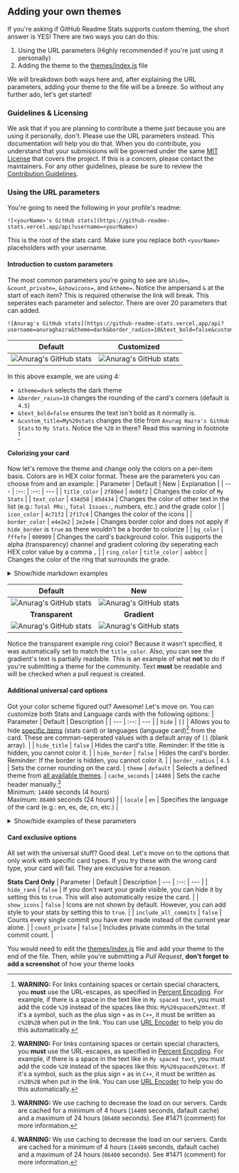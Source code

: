 ## Adding your own themes
If you're asking if GitHub Readme Stats supports custom theming, the short answer is YES! There are two ways you can do this:
1. Using the URL parameters (Highly recommended if you're just using it personally)
2. Adding the theme to the [themes/index.js](./index.js) file

We will breakdown both ways here and, after explaining the URL parameters, adding your theme to the file will be a breeze. So without any further ado, let's get started!

### Guidelines & Licensing
We ask that if you are planning to contribute a theme just because you are using it personally, don't. Please use the URL parameters instead. This documentation will help you do that. When you do contribute, you understand that your submissions will be governed under the same [MIT License](http://choosealicense.com/licenses/mit/) that covers the project. If this is a concern, please contact the maintainers. For any other guidelines, please be sure to review the [Contribution Guidelines](./CONTRIBUTING.md).

### Using the URL parameters
You're going to need the following in your profile's readme:
```
![<yourName>'s GitHub stats](https://github-readme-stats.vercel.app/api?username=<yourName>)
```
This is the root of the stats card. Make sure you replace both `<yourName>` placeholders with your username. 

#### Introduction to custom parameters
The most common parameters you're going to see are `&hide=`, `&count_private=`, `&showicons=`, and `&theme=`. Notice the ampersand `&` at the start of each item? This is required otherwise the link will break. This seperates each parameter and selector. There are over 20 parameters that can added.
```
![Anurag's GitHub stats](https://github-readme-stats.vercel.app/api?username=anuraghazra&theme=dark&border_radius=10&text_bold=false&custom_title=My%20stats)
```
| Default | Customized |
| :--: | :--: |
| ![Anurag's GitHub stats](https://github-readme-stats.vercel.app/api?username=anuraghazra) | ![Anurag's GitHub stats](https://github-readme-stats.vercel.app/api?username=anuraghazra&theme=dark&border_radius=10&text_bold=false&custom_title=My%20stats) |

In this above example, we are using 4:
- `&theme=dark` selects the dark theme
- `&border_raius=10` changes the rounding of the card's corners (default is `4.5`)
- `&text_bold=false` ensures the text isn't bold as it normally is.
- `&custom_title=My%20stats` changes the title from `Anurag Hazra's GitHub Stats` to `My Stats`. Notice the `%20` in there? Read this warning in footnote [^1]

#### Colorizing your card
Now let's remove the theme and change only the colors on a per-item basis. Colors are in HEX color format. These are the parameters you can choose from and an example:
| Parameter | Default | New | Explanation |
| --- | :--: | :--: | --- |
| `title_color` | `2f80ed` | `de08f2` | Changes the color of `My Stats` |
| `text_color` | `434d58` | `85d434` | Changes the color of other text in the list (e.g.: `Total PRs:`, `Total Issues:`, numbers, etc.) and the grade color |
| `icon_color` | `4c71f2` | `2f17c4` | Changes the color of the icons |
| `border_color` | `e4e2e2` | `2e2e4e` | Changes border color and does not apply if `hide_border` is `true` as there wouldn't be a border to colorize |
| `bg_color` | `fffefe` | `000909` | Changes the card's background color. This supports the alpha (transparency) channel and gradient coloring (by seperating each HEX color value by a comma `,` |
| `ring_color` | `title_color` | `aabbcc` | Changes the color of the ring that surrounds the grade.
<details>
  <summary>Show/hide markdown examples</summary>
  
  ```
      Default: ![Anurag's GitHub stats](https://github-readme-stats.vercel.app/api?username=anuraghazra)
          New: ![Anurag's GitHub stats](https://github-readme-stats.vercel.app/api?username=anuraghazra&title_color=de08f2&text_color=85d434&icon_color=2f17c4&border_color=2e2e4e&bg_color=00090900)
  Transparent: ![Anurag's GitHub stats](https://github-readme-stats.vercel.app/api?username=anuraghazra&title_color=de08f2&text_color=85d434&icon_color=2f17c4&border_color=2e2e4e&ring_color=aabbcc&bg_color=00090900)
     Gradient: ![Anurag's GitHub stats](https://github-readme-stats.vercel.app/api?username=anuraghazra&title_color=de08f2&text_color=85d434&icon_color=2f17c4&border_color=2e2e4e&ring_color=aabbcc&bg_color=fffefe,aaabab,444545,000909)
  ```
  
</details>

| Default | New |
| :--: | :--:|
| ![Anurag's GitHub stats](https://github-readme-stats.vercel.app/api?username=anuraghazra) | ![Anurag's GitHub stats](https://github-readme-stats.vercel.app/api?username=anuraghazra&title_color=de08f2&text_color=85d434&icon_color=2f17c4&border_color=2e2e4e&ring_color=aabbcc&bg_color=000909) |
| **Transparent** | **Gradient** |
|![Anurag's GitHub stats](https://github-readme-stats.vercel.app/api?username=anuraghazra&title_color=de08f2&text_color=85d434&icon_color=2f17c4&border_color=2e2e4e&bg_color=00090900) | ![Anurag's GitHub stats](https://github-readme-stats.vercel.app/api?username=anuraghazra&title_color=de08f2&text_color=85d434&icon_color=2f17c4&border_color=2e2e4e&ring_color=aabbcc&bg_color=fffefe,aaabab,444545,000909) |

Notice the transparent example ring color? Because it wasn't specified, it was automatically set to match the `title_color`. Also, you can see the gradient's text is partially readable. This is an example of what **not** to do if you're submitting a theme for the community. Text **must** be readable and will be checked when a pull request is created.

#### Additional universal card options
Got your color scheme figured out? Awesome! Let's move on. You can customize both Stats and Language cards with the following options:
| Parameter | Default | Description |
| --- | :--: | --- |
| `hide` | `[]` | Allows you to hide [specific items](./readme.md#hiding-individual-stats) (stats card) or languages (language card)[^1] from the card. These are comman-seperated values with a default array of `[]` (blank array). |
| `hide_title` | `false` | Hides the card's title. Reminder: If the title is hidden, you cannot color it. |
| `hide_border` | `false` | Hides the card's border. Reminder: If the border is hidden, you cannot color it. |
| `border_radius` | `4.5` | Sets the corner rounding on the card.
| `theme` | `default` | Selects a defined theme from [all available themes](readme.md).
| `cache_seconds` | `14400` | Sets the cache header manually.[^2]<br> Minimum: `14400` seconds (4 hours)<br> Maximum: `86400` seconds (24 hours) |
| `locale` | `en` | Specifies the language of the card (e.g.: en, es, de, cn, etc.) |

<details>
  <summary>Show/hide examples of these parameters</summary>
  
  | `&hide=prs,issues` | `&hide_title=true` | `&hide_border=true` |
  | :--: | :--: | :--: |
  | ![Anurag's GitHub stats](https://github-readme-stats.vercel.app/api?username=anuraghazra&hide=prs,issues) | ![Anurag's GitHub stats](https://github-readme-stats.vercel.app/api?username=anuraghazra&hide_title=true) | ![Anurag's GitHub stats](https://github-readme-stats.vercel.app/api?username=anuraghazra&hide_border=true) |
  | `&border_radius=20` | `&theme=dark` | `&locale=es` (Spanish) |
  | ![Anurag's GitHub stats](https://github-readme-stats.vercel.app/api?username=anuraghazra&border_radius=20) | ![Anurag's GitHub stats](https://github-readme-stats.vercel.app/api?username=anuraghazra&theme=dark) | ![Anurag's GitHub stats](https://github-readme-stats.vercel.app/api?username=anuraghazra&locale=es) |
  
  `cache_seconds` does not have a visual change[^2]. Therefore no example is given. As for the ability to hide languages:
  | Normal Language Card | `&hide=javascript` added |
  | --- | --- |
  | ![Anurag's GitHub stats](https://github-readme-stats.vercel.app/api/top-langs/?username=anuraghazra) | ![Anurag's GitHub stats](https://github-readme-stats.vercel.app/api/top-langs/?username=anuraghazra&hide=javascript) |

</details>

#### Card exclusive options
All set with the universal stuff? Good deal. Let's move on to the options that only work with specific card types. If you try these with the wrong card type, your card will fail. They are exclusive for a reason.

**Stats Card Only**
| Parameter | Default | Description
| --- | :--: | --- |
| `hide_rank` | `false` | If you don't want your grade visible, you can hide it by setting this to `true`. This will also automatically resize the card. |
| `show_icons` | `false` | Icons are not shown by default. However, you can add style to your stats by setting this to `true`. |
| `include_all_commits` | `false` | Counts every single commit you have ever made instead of the current year alone. |
| `count_private` | `false` | Includes private commits in the total commit count. |

You would need to edit the [themes/index.js](./index.js) file and add your theme to the end of the file. Then, while you're submitting a *Pull Request*, **don't forget to add a screenshot** of how your theme looks


[^1]: **WARNING:** For links containing spaces or certain special characters, you **must** use the URL-escapes, as specified in [Percent Encoding](https://en.wikipedia.org/wiki/Percent-encoding). For example, if there is a space in the text like in `My spaced text`, you must add the code `%20` instead of the spaces like this: `My%20spaced%20text`. If it's a symbol, such as the plus sign `+` as in `C++`, it must be written as `c%2B%2B` when put in the link. You can use [URL Encoder](https://urlencoder.org/) to help you do this automatically.
[^2]: **WARNING:** We use caching to decrease the load on our servers. Cards are cached for a minimum of 4 hours (`14400` seconds, dafault cache) and a maximum of 24 hours (`86400` seconds). See #1471 (comment) for more information.
